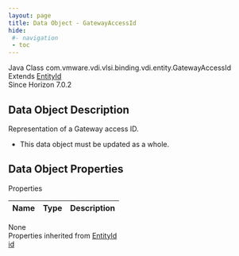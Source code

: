 ```yaml
---
layout: page
title: Data Object - GatewayAccessId
hide:
 #- navigation
 - toc
---
```


  
  
  



Java Class
    com.vmware.vdi.vlsi.binding.vdi.entity.GatewayAccessId  
Extends
     [EntityId](vdi.EntityId.md)  
Since 
    Horizon 7.0.2

## Data Object Description 

Representation of a Gateway access ID. 

  * This data object must be updated as a whole.



## Data Object Properties

Properties

Name |  Type |  Description   
---|---|---  
None  
Properties inherited from [EntityId](vdi.EntityId.md)  
[id](vdi.EntityId.md#id)  
  
  
 
  
  

